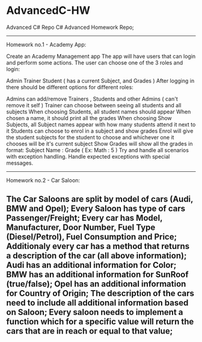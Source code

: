 # AdvancedC-HW
Advanced C# Repo
C# Advanced Homework Repo;

---------------------------------------------------------------------------------------------------------------------------------------
Homework no.1 - Academy App:

Create an Academy Management app
The app will have users that can login and perform some actions. The user can choose one of the 3 roles and login:

Admin
Trainer
Student ( has a current Subject, and Grades )
After logging in there should be different options for different roles:

Admins can add/remove Trainers , Students and other Admins ( can't remove it self )
Trainer can choose between seeing all students and all subjects
When choosing Students, all student names should appear
When chosen a name, it should print all the grades
When choosing Show Subjects, all Subject names appear with how many students attend it next to it
Students can choose to enrol in a subject and show grades
Enrol will give the student subjects for the student to choose and whichever one it chooses will be it's current subject
Show Grades will show all the grades in format: Subject Name : Grade ( Ex: Math : 5 )
Try and handle all scenarios with exception handling. Handle expected exceptions with special messages.

---------------------------------------------------------------------------------------------------------------------------------------
Homework no.2 - Car Saloon:

The Car Saloons are split by model of cars (Audi, BMW and Opel);
Every Saloon has type of cars Passenger/Freight;
Every car has Model, Manufacturer, Door Number, Fuel Type (Diesel/Petrol), Fuel Consumption and Price;
Additionaly every car has a method that returns a description of the car (all above information);
Audi has an additional information for Color;
BMW has an additional information for SunRoof (true/false);
Opel has an additional information for Country of Origin;
The description of the cars need to include all additional information based on Saloon;
Every saloon needs to implement a function which for a specific value will return the cars that are in reach or equal to that value;
---------------------------------------------------------------------------------------------------------------------------------------
